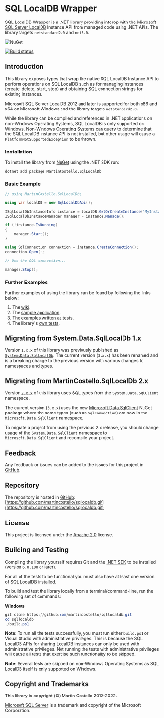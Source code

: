 # SQL LocalDB Wrapper

SQL LocalDB Wrapper is a .NET library providing interop with the [Microsoft SQL Server LocalDB](https://docs.microsoft.com/en-us/sql/relational-databases/express-localdb-instance-apis/sql-server-express-localdb-reference-instance-apis?view=sql-server-2017 "SQL Server Express LocalDB Reference - Instance APIs") Instance API from managed code using .NET APIs. The library targets `netstandard2.0` and `net6.0`.

[![NuGet](https://buildstats.info/nuget/MartinCostello.SqlLocalDb?includePreReleases=true)](http://www.nuget.org/packages/MartinCostello.SqlLocalDb "Download MartinCostello.SqlLocalDb from NuGet")

[![Build status](https://github.com/martincostello/sqllocaldb/workflows/build/badge.svg?branch=main&event=push)](https://github.com/martincostello/sqllocaldb/actions?query=workflow%3Abuild+branch%3Amain+event%3Apush)

## Introduction

This library exposes types that wrap the native SQL LocalDB Instance API to perform operations on SQL LocalDB such as for managing instances (create, delete, start, stop) and obtaining SQL connection strings for existing instances.

Microsoft SQL Server LocalDB 2012 and later is supported for both x86 and x64 on Microsoft Windows and the library targets `netstandard2.0`.

While the library can be compiled and referenced in .NET applications on non-Windows Operating Systems, SQL LocalDB is only supported on Windows. Non-Windows Operating Systems can query to determine that the SQL LocalDB Instance API is not installed, but other usage will cause a `PlatformNotSupportedException` to be thrown.

### Installation

To install the library from [NuGet](https://www.nuget.org/packages/MartinCostello.SqlLocalDb/ "MartinCostello.SqlLocalDb on NuGet.org") using the .NET SDK run:

```sh
dotnet add package MartinCostello.SqlLocalDb
```

### Basic Example

```csharp
// using MartinCostello.SqlLocalDb;

using var localDB = new SqlLocalDbApi();

ISqlLocalDbInstanceInfo instance = localDB.GetOrCreateInstance("MyInstance");
ISqlLocalDbInstanceManager manager = instance.Manage();

if (!instance.IsRunning)
{
    manager.Start();
}

using SqlConnection connection = instance.CreateConnection();
connection.Open();

// Use the SQL connection...

manager.Stop();
```

### Further Examples

Further examples of using the library can be found by following the links below:

  1. The [wiki](https://github.com/martincostello/sqllocaldb/wiki/Examples "Examples in the SQL LocalDB Wrapper wiki").
  1. The [sample application](https://github.com/martincostello/sqllocaldb/tree/main/samples "TodoApp sample").
  1. The [examples written as tests](https://github.com/martincostello/sqllocaldb/blob/main/tests/SqlLocalDb.Tests/Examples.cs "Examples as tests").
  1. The library's [own tests](https://github.com/martincostello/sqllocaldb/tree/main/tests/SqlLocalDb.Tests "View MartinCostello.SqlLocalDb's tests").

## Migrating from System.Data.SqlLocalDb 1.x

Version `1.x.x` of this library was previously published as [`System.Data.SqlLocalDb`](https://www.nuget.org/packages/System.Data.SqlLocalDb/ "System.Data.SqlLocalDb on NuGet"). The current version (`3.x.x`) has been renamed and is a breaking change to the previous version with various changes to namespaces and types.

## Migrating from MartinCostello.SqlLocalDb 2.x

Version [`2.x.x`](https://www.nuget.org/packages/MartinCostello.SqlLocalDb/2.0.0 "MartinCostello.SqlLocalDb 2.0.0 on NuGet") of this library uses SQL types from the `System.Data.SqlClient` namespace.

The current version (`3.x.x`) uses the new [Microsoft.Data.SqlClient](https://www.nuget.org/packages/Microsoft.Data.SqlClient/) NuGet package where the same types (such as `SqlConnection`) are now in the `Microsoft.Data.SqlClient` namespace.

To migrate a project from using the previous 2.x release, you should change usage of the `System.Data.SqlClient` namespace to `Microsoft.Data.SqlClient` and recompile your project.

## Feedback

Any feedback or issues can be added to the issues for this project in [GitHub](https://github.com/martincostello/sqllocaldb/issues "Issues for this project on GitHub.com").

## Repository

The repository is hosted in [GitHub](https://github.com/martincostello/sqllocaldb "This project on GitHub.com"): [https://github.com/martincostello/sqllocaldb.git](https://github.com/martincostello/sqllocaldb.git)

## License

This project is licensed under the [Apache 2.0](http://www.apache.org/licenses/LICENSE-2.0.txt "The Apache 2.0 license") license.

## Building and Testing

Compiling the library yourself requires Git and the [.NET SDK](https://www.microsoft.com/net/download/core "Download the .NET SDK") to be installed (version `6.0.100` or later).

For all of the tests to be functional you must also have at least one version of SQL LocalDB installed.

To build and test the library locally from a terminal/command-line, run the following set of commands:

**Windows**

```powershell
git clone https://github.com/martincostello/sqllocaldb.git
cd sqllocaldb
./build.ps1
```

**Note**: To run all the tests successfully, you must run either `build.ps1` or Visual Studio with administrative privileges. This is because the SQL LocalDB APIs for sharing LocalDB instances can only be used with administrative privileges. Not running the tests with administrative privileges will cause all tests that exercise such functionality to be skipped.

**Note**: Several tests are skipped on non-Windows Operating Systems as SQL LocalDB itself is only supported on Windows.

## Copyright and Trademarks

This library is copyright (©) Martin Costello 2012-2022.

[Microsoft SQL Server](https://www.microsoft.com/en-gb/sql-server/) is a trademark and copyright of the Microsoft Corporation.
